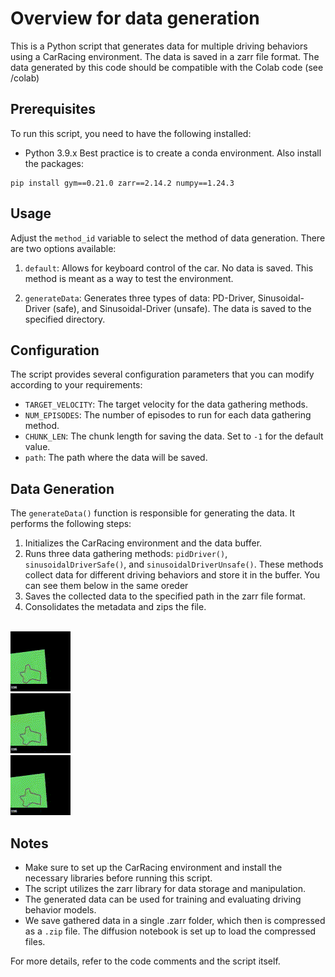 # Overview for data generation

This is a Python script that generates data for multiple driving behaviors using a CarRacing environment. The data is saved in a zarr file format.
The data generated by this code should be compatible with the Colab code (see /colab)

## Prerequisites
To run this script, you need to have the following installed:
- Python 3.9.x
Best practice is to create a conda environment. Also install the packages:

```
pip install gym==0.21.0 zarr==2.14.2 numpy==1.24.3
```


## Usage
Adjust the `method_id` variable to select the method of data generation. There are two options available:

1. `default`: Allows for keyboard control of the car. No data is saved. This method is meant as a way to test the environment.

2. `generateData`: Generates three types of data: PD-Driver, Sinusoidal-Driver (safe), and Sinusoidal-Driver (unsafe). The data is saved to the specified directory.


## Configuration
The script provides several configuration parameters that you can modify according to your requirements:

- `TARGET_VELOCITY`: The target velocity for the data gathering methods.
- `NUM_EPISODES`: The number of episodes to run for each data gathering method.
- `CHUNK_LEN`: The chunk length for saving the data. Set to `-1` for the default value.
- `path`: The path where the data will be saved.

## Data Generation
The `generateData()` function is responsible for generating the data. It performs the following steps:

1. Initializes the CarRacing environment and the data buffer.
2. Runs three data gathering methods: `pidDriver()`, `sinusoidalDriverSafe()`, and `sinusoidalDriverUnsafe()`. These methods collect data for different driving behaviors and store it in the buffer. You can see them below in the same oreder
3. Saves the collected data to the specified path in the zarr file format.
4. Consolidates the metadata and zips the file.

</br>![](https://github.com/rafaelsoStanford/SharedAutonomy_RiskNegotiation/blob/AddGifs/files/SafeDriver.gif)</br>             ![](https://github.com/rafaelsoStanford/SharedAutonomy_RiskNegotiation/blob/AddGifs/files/SlalomDriverSafe.gif)</br>           ![](https://github.com/rafaelsoStanford/SharedAutonomy_RiskNegotiation/blob/AddGifs/files/SlalomDriverUnsafe.gif)

## Notes
- Make sure to set up the CarRacing environment and install the necessary libraries before running this script.
- The script utilizes the zarr library for data storage and manipulation.
- The generated data can be used for training and evaluating driving behavior models.
- We save gathered data in a single .zarr folder, which then is compressed as a `.zip` file. The diffusion notebook is set up to load the compressed files.

For more details, refer to the code comments and the script itself.
